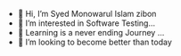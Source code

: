 - 👋 Hi, I’m             Syed Monowarul Islam zibon
- 👀 I’m interested in   Software Testing...
- 🌱 Learning is a never ending Journey  ...
- 💞️ I’m looking to      become better than today 

<!---
szibon/szibon is a ✨ special ✨ repository because its `README.md` (this file) appears on your GitHub profile.
You can click the Preview link to take a look at your changes.
--->
